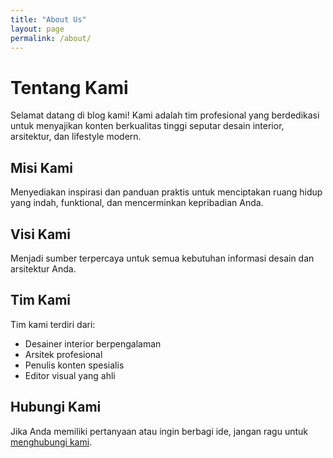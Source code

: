 ```yaml
---
title: "About Us"
layout: page
permalink: /about/
---
```


# Tentang Kami

Selamat datang di blog kami! Kami adalah tim profesional yang berdedikasi untuk menyajikan konten berkualitas tinggi seputar desain interior, arsitektur, dan lifestyle modern.

## Misi Kami

Menyediakan inspirasi dan panduan praktis untuk menciptakan ruang hidup yang indah, funktional, dan mencerminkan kepribadian Anda.

## Visi Kami

Menjadi sumber terpercaya untuk semua kebutuhan informasi desain dan arsitektur Anda.

## Tim Kami

Tim kami terdiri dari:
- Desainer interior berpengalaman
- Arsitek profesional
- Penulis konten spesialis
- Editor visual yang ahli

## Hubungi Kami

Jika Anda memiliki pertanyaan atau ingin berbagi ide, jangan ragu untuk [menghubungi kami](/contact/).